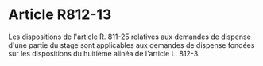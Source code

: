 # Article R812-13

Les dispositions de l'article R. 811-25 relatives aux demandes de dispense d'une partie du stage sont applicables aux demandes de dispense fondées sur les dispositions du huitième alinéa de l'article L. 812-3.
